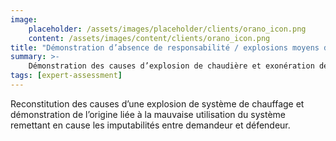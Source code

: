 ```yaml
---
image:
    placeholder: /assets/images/placeholder/clients/orano_icon.png
    content: /assets/images/content/clients/orano_icon.png
title: "Démonstration d’absence de responsabilité / explosions moyens de chauffage"
summary: >-
    Démonstration des causes d’explosion de chaudière et exonération de responsabilité du maitre d’ouvrage en défense, par preuve rapportée de l’origine liée à la violation des sécurités du système.
tags: [expert-assessment]
---
```


<p>Reconstitution des causes d’une explosion de système de chauffage et démonstration de l’origine liée à la mauvaise utilisation du système remettant en cause les imputabilités entre demandeur et défendeur.</p>
